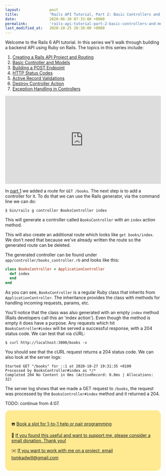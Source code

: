 ```yaml
---
layout:             post
title:              "Rails API Tutorial, Part 2: Basic Controllers and Models"
date:               2020-06-30 07:33:00 +0000
permalink:          'rails-api-tutorial-part-2-basic-controllers-and-models'
last_modified_at:   2020-10-25 20:38:00 +0000
---
```


Welcome to the Rails 6 API tutorial. In this series we'll walk through building a backend API using Ruby on Rails. The topics in this series include:

1. [Creating a Rails API Project and Routing](/rails-api-tutorial-part-1-create-rails-api-project-and-routing)
2. [Basic Controller and Models](/rails-api-tutorial-part-2-basic-controllers-and-models)
3. [Building a POST Endpoint](/rails-api-tutorial-part-3-building-a-post-endpoint)
4. [HTTP Status Codes](/rails-api-tutorial-part-4-http-status-codes)
5. [Active Record Validations](/rails-api-tutorial-part-5-active-record-validations)
6. [Destroy Controller Action](/rails-api-tutorial-part-6-destroy-controller-action)
7. [Exception Handling in Controllers](/rails-api-tutorial-part-7-exception-handling-in-controllers)

<style>.embed-container { position: relative; padding-bottom: 56.25%; height: 0; overflow: hidden; max-width: 100%; } .embed-container iframe, .embed-container object, .embed-container embed { position: absolute; top: 0; left: 0; width: 100%; height: 100%; }</style><div class='embed-container'><iframe src='https://www.youtube.com/embed//nCb_mqAKusg' frameborder='0' allowfullscreen></iframe></div>

In [part 1](/rails-api-tutorial-part-1-create-rails-api-project-and-routing) we added a route for `GET /books`. The next step is to add a controller for it. To do that we can use the Rails generator, via the command line we can do:

```
$ bin/rails g controller BooksController index
```

This will generate a controller called `BooksController` with an `index` action method.

This will also create an additional route which looks like `get books/index`. We don't need that because we've already written the route so the generated route can be deleted.

The generated controller can be found under `app/controller/books_controller.rb` and looks like this:

```ruby
class BooksController < ApplicationController
  def index
  end
end
```

As you can see, `BooksController` is a regular Ruby class that inherits from `ApplicationController`. The inheritance provides the class with methods for handling incoming requests, params, etc.

You'll notice that the class was also generated with an empty `index` method (Rails developers call this an 'index action'). Even though the method is empty it does have a purpose. Any requests which hit `BooksController#index` will be served a successful response, with a 204 status code. We can test that via cURL:

```
$ curl http://localhost:3000/books -v
```

You should see that the cURL request returns a 204 status code. We can also look at the server logs:

```
Started GET "/books" for ::1 at 2020-10-27 19:31:35 +0100
Processed by BooksController#index as */*
Completed 204 No Content in 0ms (ActiveRecord: 0.0ms | Allocations: 32)
```

The server log shows that we made a GET request to `/books`, the request was processed by the `BooksController#index` method and it returned a 204.

TODO: continue from 4:07.

<div style="border-radius: 15px;background: #ffea92;padding: 20px;">
  <p>☎️ <a href="https://superpeer.com/tomkadwill">Book a slot for 1-to-1 help or pair programming</a></p>
  <p>🙏 <a href="https://buymeacoff.ee/tomkadwill">If you found this useful and want to support me, please consider a small donation. Thank you!</a></p>
  <p>✉️ <a href="mailto:tomkadwill@gmail.com">If you want to work with me on a project, email tomkadwill@gmail.com</a></p>
<div>